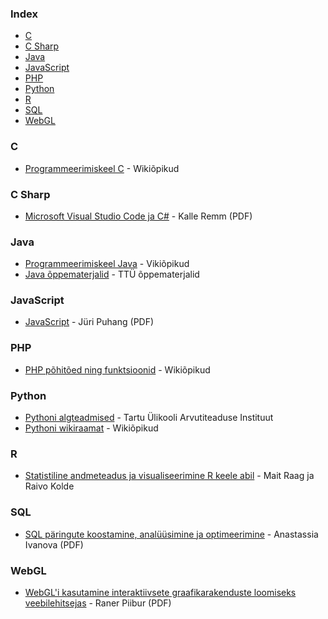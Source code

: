 ### Index

* [C](#c)
* [C Sharp](#c-sharp)
* [Java](#java)
* [JavaScript](#javascript)
* [PHP](#php)
* [Python](#python)
* [R](#r)
* [SQL](#sql)
* [WebGL](#webgl)

### C

* [Programmeerimiskeel C](https://et.wikibooks.org/wiki/Programmeerimiskeel_C) - Wikiõpikud


### C Sharp

* [Microsoft Visual Studio Code ja C#](https://digiarhiiv.ut.ee/Ained/Doc/VFailid/CSharp_ja_VS.pdf) - Kalle Remm (PDF)


### Java

* [Programmeerimiskeel Java](https://et.wikibooks.org/wiki/Programmeerimiskeel_Java) - Vikiõpikud
* [Java õppematerjalid](https://ained.ttu.ee/javadoc/index.html) - TTÜ õppematerjalid


### JavaScript

* [JavaScript](http://puhang.tpt.edu.ee/raamatud/JavaScript_konspekt.pdf) - Jüri Puhang (PDF)


### PHP

* [PHP põhitõed ning funktsioonid](https://et.wikibooks.org/wiki/PHP) - Wikiõpikud


### Python

* [Pythoni algteadmised](https://courses.cs.ut.ee/MTAT.03.100/2012_fall/uploads/opik/00_eessona.html) - Tartu Ülikooli Arvutiteaduse Instituut
* [Pythoni wikiraamat](https://et.wikibooks.org/wiki/Python) - Wikiõpikud


### R

* [Statistiline andmeteadus ja visualiseerimine R keele abil](https://andmeteadus.github.io/2015/rakendustarkvara_R/) - Mait Raag ja Raivo Kolde 


### SQL

* [SQL päringute koostamine, analüüsimine  ja optimeerimine](https://comserv.cs.ut.ee/home/files/Ivanova_Informaatika_2017.pdf?study=ATILoputoo&reference=C408CC06DE4620A985CDF60C2678C97AE45017AB) - Anastassia Ivanova (PDF)


### WebGL

* [WebGL'i kasutamine interaktiivsete graafikarakenduste loomiseks veebilehitsejas](http://www.cs.tlu.ee/teemaderegister/get_file.php?id=351) - Raner Piibur (PDF)